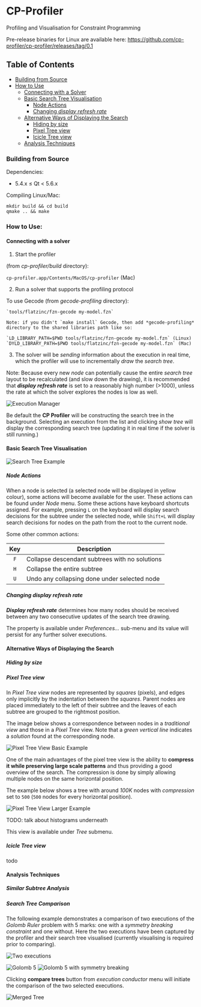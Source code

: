 # CP-Profiler
Profiling and Visualisation for Constraint Programming

Pre-release binaries for Linux are available here:
  https://github.com/cp-profiler/cp-profiler/releases/tag/0.1

## Table of Contents
- [Building from Source](#building-from-source)
- [How to Use](#how-to-use)
  - [Connecting with a Solver](#connecting-with-a-solver)
  - [Basic Search Tree Visualisation](#basic-search-tree-visualisation)
    - [Node Actions](#node-actions)
    - [Changing *display refresh rate*](#changing-display-refresh-rate)
  - [Alternative Ways of Displaying the Search](#alternative-ways-of-displaying-the-search)
    - [Hiding by size](#hiding-by-size)
    - [Pixel Tree view](#pixel-tree-view)
    - [Icicle Tree view](#icicle-tree-view)
  - [Analysis Techniques](#analysis-techniques)



### Building from Source

Dependencies:

  * 5.4.x ≤ Qt < 5.6.x

Compiling Linux/Mac:

    mkdir build && cd build
    qmake .. && make


### How to Use:
#### Connecting with a solver
1. Start the profiler

  (from *cp-profiler/build* directory):

  `cp-profiler.app/Contents/MacOS/cp-profiler` (Mac)

2. Run a solver that supports the profiling protocol

  To use Gecode (from *gecode-profiling* directory):

    `tools/flatzinc/fzn-gecode my-model.fzn`

    Note: if you didn't `make install` Gecode, then add *gecode-profiling* directory to the shared libraries path like so:

    `LD_LIBRARY_PATH=$PWD tools/flatzinc/fzn-gecode my-model.fzn` (Linux)
    `DYLD_LIBRARY_PATH=$PWD tools/flatzinc/fzn-gecode my-model.fzn` (Mac)


3. The solver will be *sending* information about the execution in real time, which the profiler will use to incrementally *draw* the *search tree*.

Note: Because every new *node* can potentially cause the entire *search tree* layout to be recalculated (and slow down the drawing), it is recommended that ***display refresh rate*** is set to a reasonably high number (>1000), unless the rate at which the solver explores the nodes is low as well.

![Execution Manager](https://raw.githubusercontent.com/msgmaxim/profiler_pictures/master/profiler_menu.png "Execution Manager View")

Be default the **CP Profiler** will be constructing the search tree in the background. Selecting an execution from the list and clicking *show tree* will display the corresponding search tree (updating it in real time if the solver is still running.)

#### Basic Search Tree Visualisation

![Search Tree Example](https://github.com/msgmaxim/profiler_pictures/raw/master/alpha_tree.png "Search Tree Example")

##### Node Actions
When a node is selected (a selected node will be displayed in yellow colour), some actions will become available for the user. These actions can be found under *Node* menu. Some these actions have keyboard shortcuts assigned. For example, pressing `L` on the keyboard will display search decisions for the subtree under the selected node, while `Shift+L` will display search decisions for nodes on the path from the root to the current node.

Some other common actions:

| Key       | Description               |
| :---------------: | ----------------------------------- |
| `F`       | Collapse descendant subtrees with no solutions |
| `H`       | Collapse the entire subtree |
| `U`       | Undo any collapsing done under selected node |

##### Changing *display refresh rate*
***Display refresh rate*** determines how many nodes should be received between any two consecutive updates of the search tree drawing.

The property is available under *Preferences...* sub-menu and its value will persist for any further solver executions.

#### Alternative Ways of Displaying the Search

##### Hiding by size



##### Pixel Tree view

In *Pixel Tree view* nodes are represented by *squares* (pixels), and edges only implicitly by the indentation between the *squares*. Parent nodes are placed immediately to the left of their subtree and the leaves of each subtree are grouped to the rightmost position.

The image below shows a correspondence between nodes in a *traditional view* and those in a *Pixel Tree* view. Note that a *green vertical line* indicates a *solution* found at the corresponding node.

![Pixel Tree View Basic Example](https://raw.githubusercontent.com/msgmaxim/profiler_pictures/master/basic_pt.png "Pixel Tree View Basic Example")

One of the main advantages of the pixel tree view is the ability to **compress it while preserving large scale patterns** and thus providing a good overview of the search. The compression is done by simply allowing multiple nodes on the same horizontal position.

The example below shows a tree with around *100K* nodes with *compression* set to `500` (`500` nodes for every horizontal position).

![Pixel Tree View Larger Example](https://raw.githubusercontent.com/msgmaxim/profiler_pictures/master/pixel_tree.png "Pixel Tree View Larger Example")

TODO: talk about histograms underneath

This view is available under *Tree* submenu.

##### Icicle Tree view
todo

#### Analysis Techniques
##### Similar Subtree Analysis
##### Search Tree Comparison

The following example demonstrates a comparison of two executions of the *Golomb Ruler* problem with 5 marks: one with a *symmetry breaking constraint* and one without. Here the two executions have been captured by the profiler and their search tree visualised (currently visualising is required prior to comparing).


![Two executions](https://raw.githubusercontent.com/msgmaxim/profiler_pictures/master/comparison_conductor.png "Two executions")


![Golomb 5](https://raw.githubusercontent.com/msgmaxim/profiler_pictures/master/golomb5.png "Golomb 5")
![Golomb 5 with symmetry breaking](https://raw.githubusercontent.com/msgmaxim/profiler_pictures/master/golomb5_sym_brk.png "Golomb 5 with symmetry breaking")

Clicking **compare trees** button from *execution conductor* menu will initiate the comparison of the two selected executions.

![Merged Tree](https://raw.githubusercontent.com/msgmaxim/profiler_pictures/master/golomb5merged.png "Merged Tree")